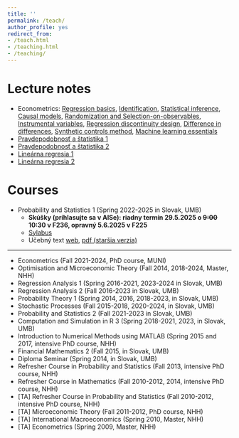 ```yaml
---
title: ''
permalink: /teach/
author_profile: yes
redirect_from:
- /teach.html
- /teaching.html
- /teaching/
---
```


# Lecture notes

-   Econometrics: [Regression basics](http://lukaslaffers.github.io/files/econx_1_LL_2.pdf), [Identification](http://lukaslaffers.github.io/files/econx_2a_LL_handout.pdf), [Statistical inference](http://lukaslaffers.github.io/files/econx_2b_LL_handout.pdf), [Causal models](http://lukaslaffers.github.io/files/econx_3a_LL_handout.pdf), [Randomization and Selection-on-observables](http://lukaslaffers.github.io/files/econx_3b_LL_handout.pdf), [Instrumental variables](http://lukaslaffers.github.io/files/econx_4_IV_LL_handout.pdf), [Regression discontinuity design](http://lukaslaffers.github.io/files/econx_5a_LL_handout.pdf), [Difference in differences](http://lukaslaffers.github.io/files/econx_5b_LL_handout.pdf), [Synthetic controls method](http://lukaslaffers.github.io/files/econx_6a_LL_handout.pdf), [Machine learning essentials](http://lukaslaffers.github.io/files/econx_6b_LL_handout.pdf)
-   [Pravdepodobnosť a štatistika 1](https://lukaslaffers.github.io/pas1/)
-   [Pravdepodobnosť a štatistika 2](https://lukaslaffers.github.io/pas2/)
-   [Lineárna regresia 1](http://lukaslaffers.github.io/files/MAR1_poznamkyMain.pdf)
-   [Lineárna regresia 2](http://lukaslaffers.github.io/files/MAR2_all.pdf)

# Courses

-   Probability and Statistics 1 (Spring 2022-2025 in Slovak, UMB)
    -   **Skúšky (prihlasujte sa v AISe): riadny termín 29.5.2025 o ~~9:00~~ 10:30 v F236, opravný 5.6.2025 v F225**
    -   [Sylabus](https://lukaslaffers.github.io/files/sylabus_ps_1_svk_25.pdf)
    -   Učebný text [web](https://lukaslaffers.github.io/pas1/), [pdf (staršia verzia)](http://lukaslaffers.github.io/files/PAS1q_05032025.pdf)

------------------------------------------------------------------------

-   Econometrics (Fall 2021-2024, PhD course, MUNI)
-   Optimisation and Microeconomic Theory (Fall 2014, 2018-2024, Master, NHH)
-   Regression Analysis 1 (Spring 2016-2021, 2023-2024 in Slovak, UMB)
-   Regression Analysis 2 (Fall 2016-2023 in Slovak, UMB)
-   Probability Theory 1 (Spring 2014, 2016, 2018-2023, in Slovak, UMB)
-   Stochastic Processes (Fall 2015-2018, 2020-2024, in Slovak, UMB)
-   Probability and Statistics 2 (Fall 2021-2023 in Slovak, UMB)
-   Computation and Simulation in R 3 (Spring 2018-2021, 2023, in Slovak, UMB)
-   Introduction to Numerical Methods using MATLAB (Spring 2015 and 2017, intensive PhD course, NHH)
-   Financial Mathematics 2 (Fall 2015, in Slovak, UMB)
-   Diploma Seminar (Spring 2014, in Slovak, UMB)
-   Refresher Course in Probability and Statistics (Fall 2013, intensive PhD course, NHH)
-   Refresher Course in Mathematics (Fall 2010-2012, 2014, intensive PhD course, NHH)
-   [TA] Refresher Course in Probability and Statistics (Fall 2010-2012, intensive PhD course, NHH)
-   [TA] Microeconomic Theory (Fall 2011-2012, PhD course, NHH)
-   [TA] International Macroeconomics (Spring 2010, Master, NHH)
-   [TA] Econometrics (Spring 2009, Master, NHH)
